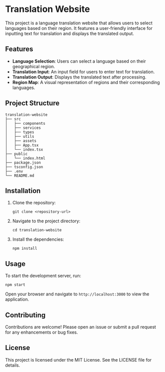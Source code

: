 # Translation Website

This project is a language translation website that allows users to select languages based on their region. It features a user-friendly interface for inputting text for translation and displays the translated output.

## Features

- **Language Selection**: Users can select a language based on their geographical region.
- **Translation Input**: An input field for users to enter text for translation.
- **Translation Output**: Displays the translated text after processing.
- **Region Map**: A visual representation of regions and their corresponding languages.

## Project Structure

```
translation-website
├── src
│   ├── components
│   ├── services
│   ├── types
│   ├── utils
│   ├── assets
│   ├── App.tsx
│   └── index.tsx
├── public
│   └── index.html
├── package.json
├── tsconfig.json
├── .env
└── README.md
```

## Installation

1. Clone the repository:
   ```
   git clone <repository-url>
   ```
2. Navigate to the project directory:
   ```
   cd translation-website
   ```
3. Install the dependencies:
   ```
   npm install
   ```

## Usage

To start the development server, run:
```
npm start
```

Open your browser and navigate to `http://localhost:3000` to view the application.

## Contributing

Contributions are welcome! Please open an issue or submit a pull request for any enhancements or bug fixes.

## License

This project is licensed under the MIT License. See the LICENSE file for details.